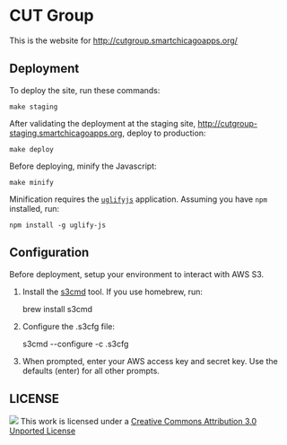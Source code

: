 # CUT Group

This is the website for http://cutgroup.smartchicagoapps.org/

## Deployment

To deploy the site, run these commands:
    
    make staging

After validating the deployment at the staging site, http://cutgroup-staging.smartchicagoapps.org, deploy to production:
    
    make deploy

Before deploying, minify the Javascript:

    make minify

Minification requires the [`uglifyjs`](https://github.com/mishoo/UglifyJS#install-npm) application. Assuming you have `npm` installed, run:

    npm install -g uglify-js

## Configuration

Before deployment, setup your environment to interact with AWS S3.

  1. Install the [s3cmd](http://s3tools.org/s3cmd) tool. If you use homebrew, run:

        brew install s3cmd

  2. Configure the .s3cfg file:

        s3cmd --configure -c .s3cfg

  3. When prompted, enter your AWS access key and secret key. Use the defaults (enter) for all other prompts.

## LICENSE

![](http://i.creativecommons.org/l/by/3.0/80x15.png) This work is licensed under a [Creative Commons Attribution 3.0 Unported License](http://creativecommons.org/licenses/by/3.0/deed.en_US)

